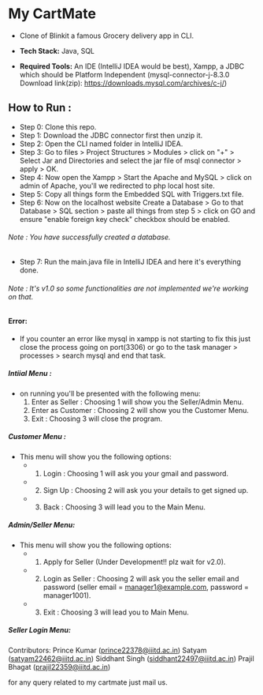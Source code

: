 # My CartMate
* Clone of Blinkit a famous Grocery delivery app in CLI.
* **Tech Stack:** Java, SQL

* **Required Tools:** An IDE (IntelliJ IDEA would be best), Xampp, a JDBC which should be Platform Independent (mysql-connector-j-8.3.0 Download link(zip): https://downloads.mysql.com/archives/c-j/)

## How to Run :
  * Step 0: Clone this repo.
  * Step 1: Download the JDBC connector first then unzip it.
  * Step 2: Open the CLI named folder in IntelliJ IDEA.
  * Step 3: Go to files > Project Structures > Modules > click on "+" > Select Jar and Directories and select the jar file of msql connector > apply > OK.
  * Step 4: Now open the Xampp > Start the Apache and MySQL > click on admin of Apache, you'll we redirected to php local host site.
  * Step 5: Copy all things form the Embedded SQL with Triggers.txt file.
  * Step 6: Now on the localhost website Create a Database > Go to that Database > SQL section > paste all things from step 5 > click on GO and ensure "enable foreign key check" checkbox should be enabled.
   ###### Note : You have successfully created a database.
  * Step 7: Run the main.java file in IntelliJ IDEA and here it's everything done.
   ###### Note : It's v1.0 so some functionalities are not implemented we're working on that.


#### Error:
  * If you counter an error like mysql in xampp is not starting to fix this just close the process going on port(3306) or go to the task manager > processes > search mysql and end that task.


##### Intiial Menu :
* on running you'll be presented with the following menu:
  1. Enter as Seller : Choosing 1 will show you the Seller/Admin Menu.
  2. Enter as Customer : Choosing 2 will show you the Customer Menu.
  3. Exit : Choosing 3 will close the program.
         
##### Customer Menu : 
* This menu will show you the following options: 
   * 1. Login : Choosing 1 will ask you your gmail and password.
   * 2. Sign Up : Choosing 2 will ask you your details to get signed up.
   * 3. Back : Choosing 3 will lead you to the Main Menu.

##### Admin/Seller Menu:
* This menu will show you the following options:
   * 1. Apply for Seller (Under Development!! plz wait for v2.0).
   * 2. Login as Seller : Choosing 2 will ask you the seller email and password (seller email = manager1@example.com, password = manager1001).
   * 3. Exit : Choosing 3 will lead you to Main Menu.
    
##### Seller Login Menu: 





Contributors:
Prince Kumar (prince22378@iiitd.ac.in)
Satyam (satyam22462@iiitd.ac.in)
Siddhant Singh (siddhant22497@iiitd.ac.in)
Prajil Bhagat (prajil22359@iiitd.ac.in)

for any query related to my cartmate just mail us.
